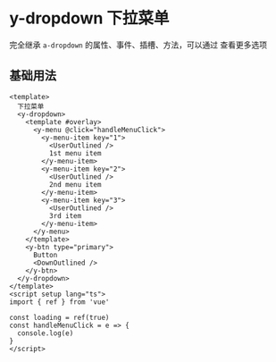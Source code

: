 # y-dropdown 下拉菜单

<a-btn label="a-dropdown" href="https://next.antdv.com/components/dropdown-cn" />

完全继承 `a-dropdown` 的属性、事件、插槽、方法，可以通过 <y-link blank label="a-dropdown" href="https://next.antdv.com/components/dropdown-cn" /> 查看更多选项

## 基础用法

```vue demo
<template>
  下拉菜单
  <y-dropdown>
    <template #overlay>
      <y-menu @click="handleMenuClick">
        <y-menu-item key="1">
          <UserOutlined />
          1st menu item
        </y-menu-item>
        <y-menu-item key="2">
          <UserOutlined />
          2nd menu item
        </y-menu-item>
        <y-menu-item key="3">
          <UserOutlined />
          3rd item
        </y-menu-item>
      </y-menu>
    </template>
    <y-btn type="primary">
      Button
      <DownOutlined />
    </y-btn>
  </y-dropdown>
</template>
<script setup lang="ts">
import { ref } from 'vue'

const loading = ref(true)
const handleMenuClick = e => {
  console.log(e)
}
</script>
```
